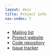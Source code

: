 ```yaml
---
layout: docs
title: Project info
nav-index: 7
---
```


- [Mailing list](mailto:strymon-users@lists.inf.ethz.ch)
- [Project website](http://strymon.systems.ethz.ch/)
- [Code repository](https://github.com/strymon-system/strymon-core)
- [Issue tracker](https://github.com/strymon-system/strymon-core/issues)
